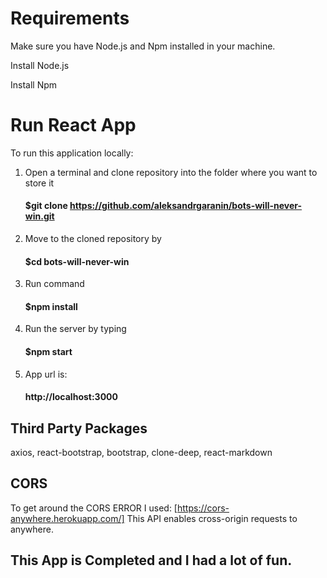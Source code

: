 # Requirements 

Make sure you have Node.js and Npm installed in your machine.

Install Node.js

Install Npm




# Run React App

To run this application locally:

1. Open a terminal and clone repository into the folder where you want to store it 
    #### $git clone https://github.com/aleksandrgaranin/bots-will-never-win.git
2. Move to the cloned repository by 
    #### $cd bots-will-never-win
3. Run command 
    #### $npm install
4. Run the server by typing 
    #### $npm start
5. App url is:
    #### http://localhost:3000

## Third Party Packages 

axios, react-bootstrap, bootstrap, clone-deep, react-markdown

## CORS 

To get around the CORS ERROR I used: 
 [https://cors-anywhere.herokuapp.com/]
This API enables cross-origin requests to anywhere.

## This App is Completed and I had a lot of fun.